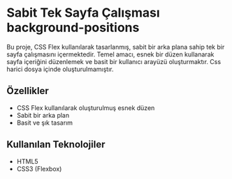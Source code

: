 # Sabit Tek Sayfa Çalışması background-positions
Bu proje, CSS Flex kullanılarak tasarlanmış, sabit bir arka plana sahip tek bir sayfa çalışmasını içermektedir. 
Temel amacı, esnek bir düzen kullanarak sayfa içeriğini düzenlemek ve basit bir kullanıcı arayüzü oluşturmaktır. Css harici dosya içinde oluşturulmamıştır.

## Özellikler

- CSS Flex kullanılarak oluşturulmuş esnek düzen
- Sabit bir arka plan
- Basit ve şık tasarım

## Kullanılan Teknolojiler

- HTML5
- CSS3 (Flexbox)
